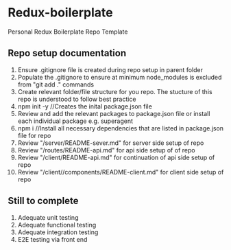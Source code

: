 # Redux-boilerplate
Personal Redux Boilerplate Repo Template

## Repo setup documentation
1. Ensure .gitignore file is created during repo setup in parent folder
2. Populate the .gitignore to ensure at minimum node_modules is excluded from "git add ." commands
3. Create relevant folder/file structure for you repo.  The stucture of this repo is understood to follow best practice
3. npm init -y   //Creates the inital package.json file
4. Review and add the relevant packages to package.json file or install each individual package e.g. superagent
5. npm i    //Install all necessary dependencies that are listed in package.json file for repo
6. Review "/server/README-sever.md" for server side setup of repo
7. Review "/routes/README-api.md" for api side setup of of repo 
8. Review "/client/README-api.md" for continuation of api side setup of repo 
9. Review "/client//components/README-client.md" for client side setup of repo

## Still to complete
1. Adequate unit testing
2. Adequate functional testing
3. Adequate integration testing
4. E2E testing via front end
